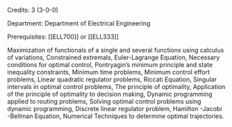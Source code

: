 Credits: 3 (3-0-0)

Department: Department of Electrical Engineering

Prerequisites: [[ELL700]] or [[ELL333]]

Maximization of functionals of a single and several functions using calculus of variations, Constrained extremals, Euler-Lagrange Equation, Necessary conditions for optimal control, Pontryagin’s minimum principle and state inequality constraints, Minimum time problems, Minimum control effort problems, Linear quadratic regulator problems, Riccati Equation, Singular intervals in optimal control problems, The principle of optimality, Application of the principle of optimality to decision making, Dynamic programming applied to routing problems, Solving optimal control problems using dynamic programming, Discrete linear regulator problem, Hamilton -Jacobi -Bellman Equation, Numerical Techniques to determine optimal trajectories.